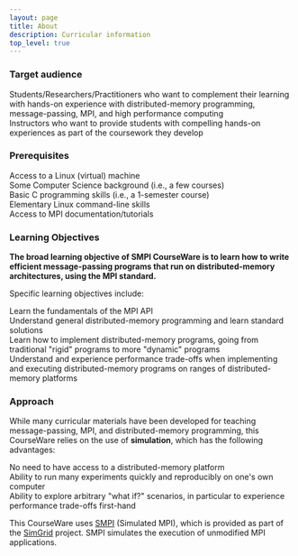 ```yaml
---
layout: page
title: About
description: Curricular information
top_level: true
---
```


<div class="ui container raised border segment">

<h3 class="ui header">
Target audience
</h3>

<div class="ui list bulleted">

<div class="ui item"> Students/Researchers/Practitioners who want to complement their learning with hands-on experience with distributed-memory programming, message-passing, MPI, and high performance computing</div>
<div class="ui item"> Instructors who want to provide students with compelling hands-on experiences as part of the coursework they develop</div>
</div>

</div>

<div class="ui container raised border segment">

<h3 class="ui header">
Prerequisites
</h3>

<div class="ui list bulleted">
<div class="ui item">Access to a Linux (virtual) machine</div>
<div class="ui item">Some Computer Science background (i.e., a few courses)</div>
<div class="ui item">Basic C programming skills (i.e., a 1-semester course)</div>
<div class="ui item">Elementary Linux command-line skills</div>
<div class="ui item">Access to MPI documentation/tutorials</div>
</div>

</div>




<div class="ui container raised border segment">

<h3 class="ui header">
Learning Objectives
</h3>

<b>The broad learning objective of SMPI CourseWare is to learn how to write efficient message-passing
programs that run on distributed-memory architectures, using the MPI standard.</b>

Specific learning objectives include:
<div class="ui list bulleted">
<div class="ui item"> Learn the fundamentals of the MPI API</div>
<div class="ui item"> Understand general distributed-memory programming and learn standard solutions</div>
<div class="ui item"> Learn how to implement distributed-memory programs, going from traditional "rigid" programs to more "dynamic" programs</div>
<div class="ui item"> Understand and experience performance trade-offs when implementing and executing distributed-memory programs on ranges of distributed-memory platforms</div>
</div>
</div>


<div class="ui container raised border segment">

<h3 class="ui header">
Approach
</h3>

While many curricular materials have been developed for teaching message-passing, MPI, and distributed-memory programming,
this CourseWare relies on the use of <b>simulation</b>, which has the following advantages:


<div class="ui list bulleted">
<div class="ui item"> No need to have access to a distributed-memory platform</div>
<div class="ui item"> Ability to run many experiments quickly and reproducibly on one's own computer</div>
<div class="ui item"> Ability to explore arbitrary "what if?" scenarios, in particular to experience performance trade-offs first-hand</div>
</div>

This CourseWare uses
<a href="http://simgrid.gforge.inria.fr/simgrid/latest/doc/group__SMPI__API.html">SMPI</a> (Simulated MPI),
which is provided as part of the <a href="http://simgrid.gforge.inria.fr">SimGrid</a> project. SMPI simulates the execution of unmodified MPI applications.
</div>
